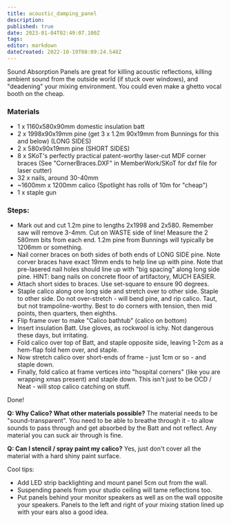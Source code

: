 ```yaml
---
title: acoustic_damping_panel
description: 
published: true
date: 2023-01-04T02:49:07.100Z
tags: 
editor: markdown
dateCreated: 2022-10-19T08:09:24.548Z
---
```


Sound Absorption Panels are great for killing acoustic reflections, killing ambient sound from the outside world (if stuck over windows), and "deadening" your mixing environment. You could even make a ghetto vocal booth on the cheap.

### Materials

-   1 x 1160x580x90mm domestic insulation batt
-   2 x 1998x90x19mm pine (get 3 x 1.2m 90x19mm from Bunnings for this and below) (LONG SIDES)
-   2 x 580x90x19mm pine (SHORT SIDES)
-   8 x SKoT's perfectly practical patent-worthy laser-cut MDF corner braces (See "CornerBraces.DXF" in MemberWork/SKoT for dxf file for laser cutter)
-   32 x nails, around 30-40mm
-   \~1600mm x 1200mm calico (Spotlight has rolls of 10m for "cheap")
-   1 x staple gun

### Steps:

-   Mark out and cut 1.2m pine to lengths 2x1998 and 2x580. Remember saw will remove 3-4mm. Cut on WASTE side of line! Measure the 2 580mm bits from each end. 1.2m pine from Bunnings will typically be 1206mm or something.
-   Nail corner braces on both sides of both ends of LONG SIDE pine. Note corver braces have exact 19mm ends to help line up with pine. Note that pre-lasered nail holes should line up with "big spacing" along long side pine. HINT: bang nails on concrete floor of artifactory, MUCH EASIER.
-   Attach short sides to braces. Use set-square to ensure 90 degrees.
-   Staple calico along one long side and stretch over to other side. Staple to other side. Do not over-stretch - will bend pine, and rip calico. Taut, but not trampoline-worthy. Best to do corners with tension, then mid points, then quarters, then eighths.
-   Flip frame over to make "Calico bathtub" (calico on bottom)
-   Insert insulation Batt. Use gloves, as rockwool is ichy. Not dangerous these days, but irritating.
-   Fold calico over top of Batt, and staple opposite side, leaving 1-2cm as a hem-flap fold hem over, and staple.
-   Now stretch calico over short-ends of frame - just 1cm or so - and staple down.
-   Finally, fold calico at frame vertices into "hospital corners" (like you are wrapping xmas present) and staple down. This isn't just to be OCD / Neat - will stop calico catching on stuff.

Done!

**Q: Why Calico? What other materials possible?** The material needs to be "sound-transparent". You need to be able to breathe through it - to allow sounds to pass through and get absorbed by the Batt and not reflect. Any material you can suck air through is fine.

**Q: Can I stencil / spray paint my calico?** Yes, just don't cover all the material with a hard shiny paint surface.

Cool tips:

-   Add LED strip backlighting and mount panel 5cm out from the wall.
-   Suspending panels from your studio ceiling will tame reflections too.
-   Put panels behind your monitor speakers as well as on the wall opposite your speakers. Panels to the left and right of your mixing station lined up with your ears also a good idea.
